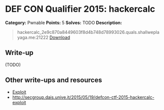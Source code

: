 # DEF CON Qualifier 2015: hackercalc

**Category:** Pwnable
**Points:** 5
**Solves:** TODO
**Description:**

> hackercalc_2e9c870a8449603f8d4b748d78993026.quals.shallweplayaga.me:21222 [Download](http://downloads.notmalware.ru/hackercalc_2e9c870a8449603f8d4b748d78993026)


## Write-up

(TODO)

## Other write-ups and resources

* [Exploit](http://pastebin.com/2ynEtVwh)
* <http://secgroup.dais.unive.it/2015/05/19/defcon-ctf-2015-hackercalc-exploit>
